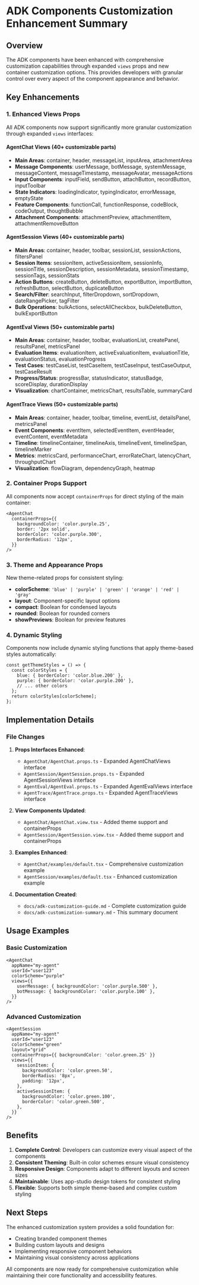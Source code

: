 # ADK Components Customization Enhancement Summary

## Overview

The ADK components have been enhanced with comprehensive customization capabilities through expanded `views` props and new container customization options. This provides developers with granular control over every aspect of the component appearance and behavior.

## Key Enhancements

### 1. Enhanced Views Props

All ADK components now support significantly more granular customization through expanded `views` interfaces:

#### AgentChat Views (40+ customizable parts)
- **Main Areas**: container, header, messageList, inputArea, attachmentArea
- **Message Components**: userMessage, botMessage, systemMessage, messageContent, messageTimestamp, messageAvatar, messageActions
- **Input Components**: inputField, sendButton, attachButton, recordButton, inputToolbar
- **State Indicators**: loadingIndicator, typingIndicator, errorMessage, emptyState
- **Feature Components**: functionCall, functionResponse, codeBlock, codeOutput, thoughtBubble
- **Attachment Components**: attachmentPreview, attachmentItem, attachmentRemoveButton

#### AgentSession Views (40+ customizable parts)
- **Main Areas**: container, header, toolbar, sessionList, sessionActions, filtersPanel
- **Session Items**: sessionItem, activeSessionItem, sessionInfo, sessionTitle, sessionDescription, sessionMetadata, sessionTimestamp, sessionTags, sessionStats
- **Action Buttons**: createButton, deleteButton, exportButton, importButton, refreshButton, selectButton, duplicateButton
- **Search/Filter**: searchInput, filterDropdown, sortDropdown, dateRangePicker, tagFilter
- **Bulk Operations**: bulkActions, selectAllCheckbox, bulkDeleteButton, bulkExportButton

#### AgentEval Views (50+ customizable parts)
- **Main Areas**: container, header, toolbar, evaluationList, createPanel, resultsPanel, metricsPanel
- **Evaluation Items**: evaluationItem, activeEvaluationItem, evaluationTitle, evaluationStatus, evaluationProgress
- **Test Cases**: testCaseList, testCaseItem, testCaseInput, testCaseOutput, testCaseResult
- **Progress/Status**: progressBar, statusIndicator, statusBadge, scoreDisplay, durationDisplay
- **Visualization**: chartContainer, metricsChart, resultsTable, summaryCard

#### AgentTrace Views (50+ customizable parts)
- **Main Areas**: container, header, toolbar, timeline, eventList, detailsPanel, metricsPanel
- **Event Components**: eventItem, selectedEventItem, eventHeader, eventContent, eventMetadata
- **Timeline**: timelineContainer, timelineAxis, timelineEvent, timelineSpan, timelineMarker
- **Metrics**: metricsCard, performanceChart, errorRateChart, latencyChart, throughputChart
- **Visualization**: flowDiagram, dependencyGraph, heatmap

### 2. Container Props Support

All components now accept `containerProps` for direct styling of the main container:

```tsx
<AgentChat
  containerProps={{
    backgroundColor: 'color.purple.25',
    border: '2px solid',
    borderColor: 'color.purple.300',
    borderRadius: '12px',
  }}
/>
```

### 3. Theme and Appearance Props

New theme-related props for consistent styling:

- **colorScheme**: `'blue' | 'purple' | 'green' | 'orange' | 'red' | 'gray'`
- **layout**: Component-specific layout options
- **compact**: Boolean for condensed layouts
- **rounded**: Boolean for rounded corners
- **showPreviews**: Boolean for preview features

### 4. Dynamic Styling

Components now include dynamic styling functions that apply theme-based styles automatically:

```tsx
const getThemeStyles = () => {
  const colorStyles = {
    blue: { borderColor: 'color.blue.200' },
    purple: { borderColor: 'color.purple.200' },
    // ... other colors
  };
  return colorStyles[colorScheme];
};
```

## Implementation Details

### File Changes

1. **Props Interfaces Enhanced**:
   - `AgentChat/AgentChat.props.ts` - Expanded AgentChatViews interface
   - `AgentSession/AgentSession.props.ts` - Expanded AgentSessionViews interface
   - `AgentEval/AgentEval.props.ts` - Expanded AgentEvalViews interface
   - `AgentTrace/AgentTrace.props.ts` - Expanded AgentTraceViews interface

2. **View Components Updated**:
   - `AgentChat/AgentChat.view.tsx` - Added theme support and containerProps
   - `AgentSession/AgentSession.view.tsx` - Added theme support and containerProps

3. **Examples Enhanced**:
   - `AgentChat/examples/default.tsx` - Comprehensive customization example
   - `AgentSession/examples/default.tsx` - Enhanced customization example

4. **Documentation Created**:
   - `docs/adk-customization-guide.md` - Complete customization guide
   - `docs/adk-customization-summary.md` - This summary document

## Usage Examples

### Basic Customization
```tsx
<AgentChat
  appName="my-agent"
  userId="user123"
  colorScheme="purple"
  views={{
    userMessage: { backgroundColor: 'color.purple.500' },
    botMessage: { backgroundColor: 'color.purple.100' },
  }}
/>
```

### Advanced Customization
```tsx
<AgentSession
  appName="my-agent"
  userId="user123"
  colorScheme="green"
  layout="grid"
  containerProps={{ backgroundColor: 'color.green.25' }}
  views={{
    sessionItem: {
      backgroundColor: 'color.green.50',
      borderRadius: '8px',
      padding: '12px',
    },
    activeSessionItem: {
      backgroundColor: 'color.green.100',
      borderColor: 'color.green.500',
    },
  }}
/>
```

## Benefits

1. **Complete Control**: Developers can customize every visual aspect of the components
2. **Consistent Theming**: Built-in color schemes ensure visual consistency
3. **Responsive Design**: Components adapt to different layouts and screen sizes
4. **Maintainable**: Uses app-studio design tokens for consistent styling
5. **Flexible**: Supports both simple theme-based and complex custom styling

## Next Steps

The enhanced customization system provides a solid foundation for:
- Creating branded component themes
- Building custom layouts and designs
- Implementing responsive component behaviors
- Maintaining visual consistency across applications

All components are now ready for comprehensive customization while maintaining their core functionality and accessibility features.
